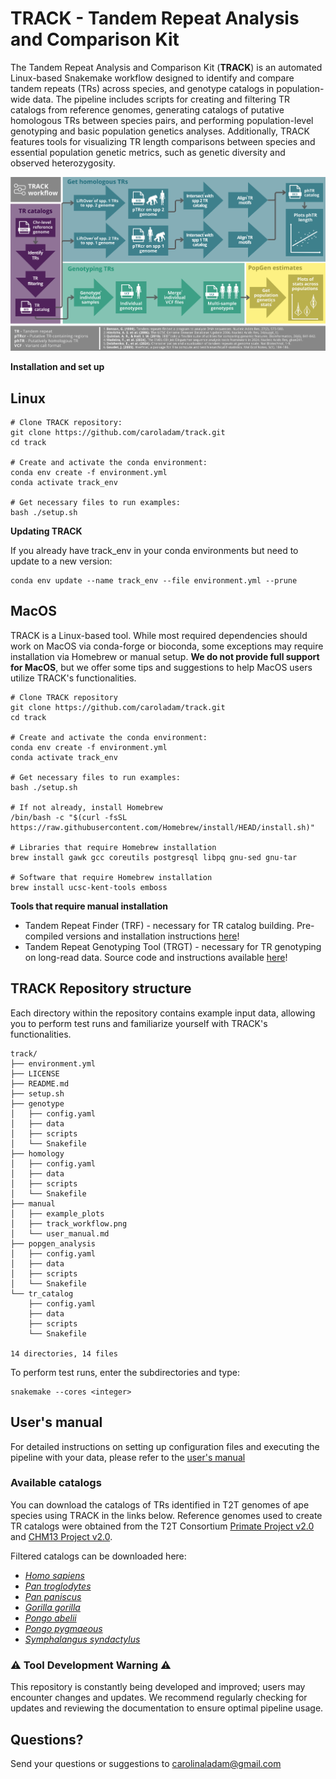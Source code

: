 # TRACK - Tandem Repeat Analysis and Comparison Kit

The Tandem Repeat Analysis and Comparison Kit (**TRACK**) is an automated Linux-based Snakemake workflow designed to identify and compare tandem repeats (TRs) across species, and genotype catalogs in population-wide data. The pipeline includes scripts for creating and filtering TR catalogs from reference genomes, generating catalogs of putative homologous TRs between species pairs, and performing population-level genotyping and basic population genetics analyses. Additionally, TRACK features tools for visualizing TR length comparisons between species and essential population genetic metrics, such as genetic diversity and observed heterozygosity.

![track_workflow](https://github.com/caroladam/track/blob/main/manual/track_workflow.png)

**Installation and set up**

## **Linux**
```
# Clone TRACK repository:
git clone https://github.com/caroladam/track.git
cd track

# Create and activate the conda environment:
conda env create -f environment.yml
conda activate track_env

# Get necessary files to run examples:
bash ./setup.sh
```

**Updating TRACK**

If you already have track_env in your conda environments but need to update to a new version:
```
conda env update --name track_env --file environment.yml --prune
```

## **MacOS**

TRACK is a Linux-based tool. While most required dependencies should work on MacOS via conda-forge or bioconda, some exceptions may require installation via Homebrew or manual setup.
**We do not provide full support for MacOS**, but we offer some tips and suggestions to help MacOS users utilize TRACK's functionalities.

```
# Clone TRACK repository
git clone https://github.com/caroladam/track.git
cd track

# Create and activate the conda environment:
conda env create -f environment.yml
conda activate track_env

# Get necessary files to run examples:
bash ./setup.sh

# If not already, install Homebrew
/bin/bash -c "$(curl -fsSL https://raw.githubusercontent.com/Homebrew/install/HEAD/install.sh)"

# Libraries that require Homebrew installation
brew install gawk gcc coreutils postgresql libpq gnu-sed gnu-tar

# Software that require Homebrew installation
brew install ucsc-kent-tools emboss
```
**Tools that require manual installation**
- Tandem Repeat Finder (TRF) - necessary for TR catalog building. Pre-compiled versions and installation instructions [here](https://github.com/Benson-Genomics-Lab/TRF?tab=readme-ov-file#pre-compiled-versions)!
- Tandem Repeat Genotyping Tool (TRGT) - necessary for TR genotyping on long-read data. Source code and instructions available [here](https://github.com/PacificBiosciences/trgt?tab=readme-ov-file)!


## **TRACK Repository structure**

Each directory within the repository contains example input data, allowing you to perform test runs and familiarize yourself with TRACK's functionalities.

```
track/
├── environment.yml
├── LICENSE
├── README.md
├── setup.sh
├── genotype
│   ├── config.yaml
│   ├── data
│   ├── scripts
│   └── Snakefile
├── homology
│   ├── config.yaml
│   ├── data
│   ├── scripts
│   └── Snakefile
├── manual
│   ├── example_plots
│   ├── track_workflow.png
│   └── user_manual.md
├── popgen_analysis
│   ├── config.yaml
│   ├── data
│   ├── scripts
│   └── Snakefile
└── tr_catalog
    ├── config.yaml
    ├── data
    ├── scripts
    └── Snakefile

14 directories, 14 files

```
To perform test runs, enter the subdirectories and type:
```
snakemake --cores <integer>
```

## User's manual
For detailed instructions on setting up configuration files and executing the pipeline with your data, please refer to the [user's manual](https://github.com/caroladam/track/blob/main/manual/user_manual.md)

### Available catalogs
You can download the catalogs of TRs identified in T2T genomes of ape species using TRACK in the links below. Reference genomes used to create TR catalogs were obtained from the T2T Consortium [Primate Project v2.0](https://github.com/marbl/Primates?tab=readme-ov-file) and [CHM13 Project v2.0](https://github.com/marbl/CHM13).

Filtered catalogs can be downloaded here:
- _[Homo sapiens](https://www.dropbox.com/scl/fi/szsyk72fyc0gwlkdr2sie/homo_trf.bed.no_overlaps?rlkey=x85jot9gkuoertl3xa6oac1tz&st=m1oz5zvt&dl=0)_
- _[Pan troglodytes](https://www.dropbox.com/scl/fi/1oatewfdrztf3tzekozst/chimp_trf.bed.no_overlaps?rlkey=1xelhe5922lejnupqq3n8b2hc&st=2zha2bm8&dl=0)_
- _[Pan paniscus](https://www.dropbox.com/scl/fi/dqaqhh08d6z2isncq0h3o/bonobo_trf.bed.no_overlaps?rlkey=h0rvsi81e734y5d8hlfrsyoup&st=rsfomo0h&dl=0)_
- _[Gorilla gorilla](https://www.dropbox.com/scl/fi/fuvk9lgyyj3r3al8znb7d/gorilla_trf.bed.no_overlaps?rlkey=ojaqj7z06xwfxabysv3vuhtvo&st=jdc3uuu6&dl=0)_
- _[Pongo abelii](https://www.dropbox.com/scl/fi/og45rmuuj5rrnax1sz7au/pabelii_trf.bed.no_overlaps?rlkey=pft6kpbq7ouhwsvajcvh4hwcp&st=00e4lrmc&dl=0)_
- _[Pongo pygmaeous](https://www.dropbox.com/scl/fi/okib8baqljqr8t0sk0ipc/ppyg_trf.bed.no_overlaps?rlkey=hvrh87v930wjchpqkbp7oofoo&st=4mkwatsw&dl=0)_
- _[Symphalangus syndactylus](https://www.dropbox.com/scl/fi/jfw6bmjuhkw5kyzi4olp4/symsyn_trf.bed.no_overlaps?rlkey=vngw7jzmr7ejnuynd37mmeu7k&st=fsdurk82&dl=0)_

### ⚠️ Tool Development Warning ⚠️
This repository is constantly being developed and improved; users may encounter changes and updates. We recommend regularly checking for updates and reviewing the documentation to ensure optimal pipeline usage.

## Questions?
Send your questions or suggestions to carolinaladam@gmail.com
